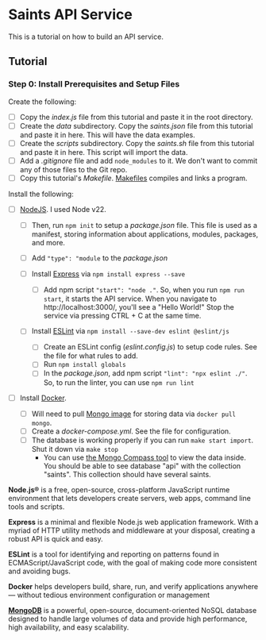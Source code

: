 # Saints API Service

This is a tutorial on how to build an API service.

## Tutorial

### Step 0: Install Prerequisites and Setup Files

Create the following:

- [ ] Copy the _index.js_ file from this tutorial and paste it in the root directory.
- [ ] Create the _data_ subdirectory. Copy the _saints.json_ file from this tutorial and paste it in here. This will have the data examples.
- [ ] Create the _scripts_ subdirectory. Copy the _saints.sh_ file from this tutorial and paste it in here. This script will import the data.
- [ ] Add a _.gitignore_ file and add `node_modules` to it. We don't want to commit any of those files to the Git repo.
- [ ] Copy this tutorial's _Makefile_. [Makefiles](https://www.gnu.org/software/make/manual/make.html#Introduction) compiles and links a program.

Install the following:

- [ ] [NodeJS](https://nodejs.org/en). I used Node v22.

  - [ ] Then, run `npm init` to setup a _package.json_ file. This file is used as a manifest, storing information about applications, modules, packages, and more.
  - [ ] Add `"type": "module` to the _package.json_

  - [ ] Install [Express](https://expressjs.com/en/starter/installing.html) via `npm install express --save`
    - [ ] Add npm script `"start": "node ."`. So, when you run `npm run start`, it starts the API service. When you navigate to http://localhost:3000/, you'll see a "Hello World!" Stop the service via pressing CTRL + C at the same time.
  - [ ] Install [ESLint](https://eslint.org/docs/latest/use/getting-started) via `npm install --save-dev eslint @eslint/js`
    - [ ] Create an ESLint config (_eslint.config.js_) to setup code rules. See the file for what rules to add.
    - [ ] Run `npm install globals`
    - [ ] In the _package.json_, add npm script `"lint": "npx eslint ./"`. So, to run the linter, you can use `npm run lint`

- [ ] Install [Docker](https://docs.docker.com/engine/install/).
  - [ ] Will need to pull [Mongo image](https://hub.docker.com/_/mongo) for storing data via `docker pull mongo`.
  - [ ] Create a _docker-compose.yml_. See the file for configuration.
  - [ ] The database is working properly if you can run `make start import`. Shut it down via `make stop`
    - You can use [the Mongo Compass tool](https://www.mongodb.com/try/download/compass) to view the data inside. You should be able to see database "api" with the collection "saints". This collection should have several saints.

**Node.js®** is a free, open-source, cross-platform JavaScript runtime environment that lets developers create servers, web apps, command line tools and scripts.

**Express** is a minimal and flexible Node.js web application framework. With a myriad of HTTP utility methods and middleware at your disposal, creating a robust API is quick and easy.

**ESLint** is a tool for identifying and reporting on patterns found in ECMAScript/JavaScript code, with the goal of making code more consistent and avoiding bugs.

**Docker** helps developers build, share, run, and verify applications anywhere — without tedious environment configuration or management

**[MongoDB](https://www.mongodb.com/)** is a powerful, open-source, document-oriented NoSQL database designed to handle large volumes of data and provide high performance, high availability, and easy scalability.
